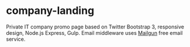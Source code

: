 # company-landing

Private IT company promo page based on Twitter Bootstrap 3, responsive design, Node.js Express, Gulp. Email middleware uses [Mailgun](https://www.mailgun.com/) free email service.